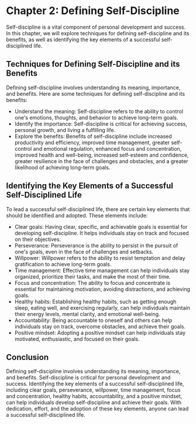 Chapter 2: Defining Self-Discipline
===================================

Self-discipline is a vital component of personal development and success. In this chapter, we will explore techniques for defining self-discipline and its benefits, as well as identifying the key elements of a successful self-disciplined life.

Techniques for Defining Self-Discipline and its Benefits
--------------------------------------------------------

Defining self-discipline involves understanding its meaning, importance, and benefits. Here are some techniques for defining self-discipline and its benefits:

* Understand the meaning: Self-discipline refers to the ability to control one's emotions, thoughts, and behavior to achieve long-term goals.
* Identify the importance: Self-discipline is critical for achieving success, personal growth, and living a fulfilling life.
* Explore the benefits: Benefits of self-discipline include increased productivity and efficiency, improved time management, greater self-control and emotional regulation, enhanced focus and concentration, improved health and well-being, increased self-esteem and confidence, greater resilience in the face of challenges and obstacles, and a greater likelihood of achieving long-term goals.

Identifying the Key Elements of a Successful Self-Disciplined Life
------------------------------------------------------------------

To lead a successful self-disciplined life, there are certain key elements that should be identified and adopted. These elements include:

* Clear goals: Having clear, specific, and achievable goals is essential for developing self-discipline. It helps individuals stay on track and focused on their objectives.
* Perseverance: Perseverance is the ability to persist in the pursuit of one's goals, even in the face of challenges and setbacks.
* Willpower: Willpower refers to the ability to resist temptation and delay gratification to achieve long-term goals.
* Time management: Effective time management can help individuals stay organized, prioritize their tasks, and make the most of their time.
* Focus and concentration: The ability to focus and concentrate is essential for maintaining motivation, avoiding distractions, and achieving goals.
* Healthy habits: Establishing healthy habits, such as getting enough sleep, eating well, and exercising regularly, can help individuals maintain their energy levels, mental clarity, and emotional well-being.
* Accountability: Being accountable to oneself and others can help individuals stay on track, overcome obstacles, and achieve their goals.
* Positive mindset: Adopting a positive mindset can help individuals stay motivated, enthusiastic, and focused on their goals.

Conclusion
----------

Defining self-discipline involves understanding its meaning, importance, and benefits. Self-discipline is critical for personal development and success. Identifying the key elements of a successful self-disciplined life, including clear goals, perseverance, willpower, time management, focus and concentration, healthy habits, accountability, and a positive mindset, can help individuals develop self-discipline and achieve their goals. With dedication, effort, and the adoption of these key elements, anyone can lead a successful self-disciplined life.
